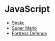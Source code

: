 JavaScript
==========

* [Snake](https://rawcdn.githack.com/Termininja/TelerikAcademy/75d441807fcc51eea4a36d2c1dfcc0a5f48d57f8/JS/14.%20Patterns/index.html)
* [Super Mario](https://rawcdn.githack.com/Termininja/TelerikAcademy/437191af4f4486f6b7aae82332bc9fc1230fd5aa/JS/10.%20Canvas/task-04-super-mario.html)
* [Fortress Defence](https://rawcdn.githack.com/Termininja/TelerikAcademy/master/JS/Project/Team%20Sub-Zero%20-%20The%20Project/index.html)
